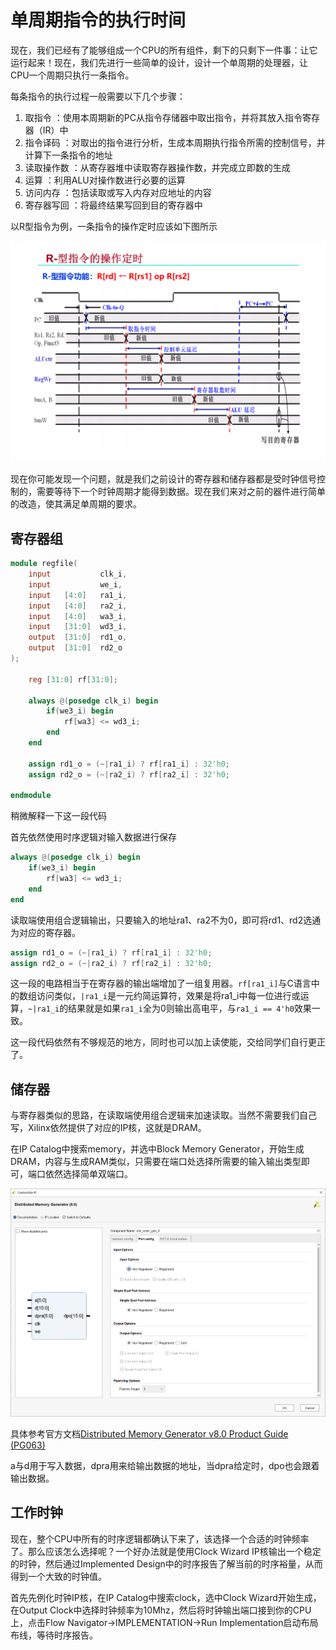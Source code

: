 # 单周期指令的执行时间

现在，我们已经有了能够组成一个CPU的所有组件，剩下的只剩下一件事：让它运行起来！现在，我们先进行一些简单的设计，设计一个单周期的处理器，让CPU一个周期只执行一条指令。  

每条指令的执行过程一般需要以下几个步骤：

1. 取指令 ：使用本周期新的PC从指令存储器中取出指令，并将其放入指令寄存器（IR）中
2. 指令译码 ：对取出的指令进行分析，生成本周期执行指令所需的控制信号，并计算下一条指令的地址
3. 读取操作数 ：从寄存器堆中读取寄存器操作数，并完成立即数的生成
4. 运算 ：利用ALU对操作数进行必要的运算
5. 访问内存 ：包括读取或写入内存对应地址的内容
6. 寄存器写回 ：将最终结果写回到目的寄存器中

以R型指令为例，一条指令的操作定时应该如下图所示

![R型指令操作定时](/img/R_op_timing.png "R型指令操作定时")

现在你可能发现一个问题，就是我们之前设计的寄存器和储存器都是受时钟信号控制的，需要等待下一个时钟周期才能得到数据。现在我们来对之前的器件进行简单的改造，使其满足单周期的要求。  

## 寄存器组

```verilog
module regfile(
	input           clk_i,
	input           we_i,
	input   [4:0]   ra1_i,
    input   [4:0]   ra2_i,
    input   [4:0]   wa3_i,
	input   [31:0]  wd3_i,
	output  [31:0]  rd1_o,
    output  [31:0]  rd2_o
);

	reg [31:0] rf[31:0];

	always @(posedge clk_i) begin
		if(we3_i) begin
		    rf[wa3] <= wd3_i;
		end
	end

	assign rd1_o = (~|ra1_i) ? rf[ra1_i] : 32'h0;
	assign rd2_o = (~|ra2_i) ? rf[ra2_i] : 32'h0;

endmodule
```

稍微解释一下这一段代码  

首先依然使用时序逻辑对输入数据进行保存  
```verilog
always @(posedge clk_i) begin
	if(we3_i) begin
		rf[wa3] <= wd3_i;
	end
end
```

读取端使用组合逻辑输出，只要输入的地址ra1、ra2不为0，即可将rd1、rd2选通为对应的寄存器。
```verilog
assign rd1_o = (~|ra1_i) ? rf[ra1_i] : 32'h0;
assign rd2_o = (~|ra2_i) ? rf[ra2_i] : 32'h0;
```
这一段的电路相当于在寄存器的输出端增加了一组复用器。`rf[ra1_i]`与C语言中的数组访问类似，`|ra1_i`是一元约简运算符，效果是将ra1_i中每一位进行或运算，`~|ra1_i`的结果就是如果`ra1_i`全为0则输出高电平，与`ra1_i == 4'h0`效果一致。  

这一段代码依然有不够规范的地方，同时也可以加上读使能，交给同学们自行更正了。  

## 储存器

与寄存器类似的思路，在读取端使用组合逻辑来加速读取。当然不需要我们自己写，Xilinx依然提供了对应的IP核，这就是DRAM。  

在IP Catalog中搜索memory，并选中Block Memory Generator，开始生成DRAM，内容与生成RAM类似，只需要在端口处选择所需要的输入输出类型即可，端口依然选择简单双端口。  

![DRAM IP核配置](/img/Vivado_dram_inst_1.png "DRAM IP核配置")

具体参考官方文档[Distributed Memory Generator v8.0 Product Guide (PG063)](https://docs.xilinx.com/v/u/en-US/pg063-dist-mem-gen)  

a与d用于写入数据，dpra用来给输出数据的地址，当dpra给定时，dpo也会跟着输出数据。  

## 工作时钟

现在，整个CPU中所有的时序逻辑都确认下来了，该选择一个合适的时钟频率了。那么应该怎么选择呢？一个好办法就是使用Clock Wizard IP核输出一个稳定的时钟，然后通过Implemented Design中的时序报告了解当前的时序裕量，从而得到一个大致的时钟值。

首先先例化时钟IP核，在IP Catalog中搜索clock，选中Clock Wizard开始生成，在Output Clock中选择时钟频率为10Mhz，然后将时钟输出端口接到你的CPU上，点击Flow Navigator->IMPLEMENTATION->Run Implementation启动布局布线，等待时序报告。  

